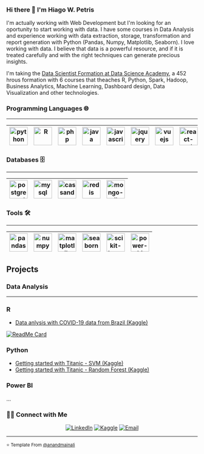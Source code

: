 ### Hi there 👋 I'm Hiago W. Petris

<!-- Source: https://github.com/kautukkundan/Awesome-Profile-README-templates/blob/master/code-styled/anandmainali.md -->
<!-- How create awesome templates: https://github.com/matiassingers/awesome-readme -->
<!--
**HiagoW/HiagoW** is a ✨ _special_ ✨ repository because its `README.md` (this file) appears on your GitHub profile.

Here are some ideas to get you started:

- 🔭 I’m currently working on ...
- 🌱 I’m currently learning ...
- 👯 I’m looking to collaborate on ...
- 🤔 I’m looking for help with ...
- 💬 Ask me about ...
- 📫 How to reach me: ...
- 😄 Pronouns: ...
- ⚡ Fun fact: ...
-->

<div>
<p>
  I'm actually working with Web Development but I'm looking for an oportunity to start working with data. I have some courses in Data Analysis and experience working with data extraction, storage, transformation and report generation with Python (Pandas, Numpy, Matplotlib, Seaborn). I love working with data. I believe that data is a powerful resource, and if it is treated carefully and with the right techniques can generate precious insights.
  
  I'm taking the <a href="https://www.datascienceacademy.com.br/bundle/formacao-cientista-de-dados" target="_blank">Data Scientist Formation at Data Science Academy</a>, a 452 hrous formation with 6 courses that theaches R, Python, Spark, Hadoop, Business Analytics, Machine Learning, Dashboard design, Data Visualization and other technologies.
</p>
</div>

### Programming Languages 🌐
<hr>

| [<img src="https://cdn4.iconfinder.com/data/icons/logos-and-brands/512/267_Python_logo-256.png" alt="python" title="Python" width="48">](#) | [<img src="https://cdn4.iconfinder.com/data/icons/logos-and-brands/512/285_R_Project_logo-128.png" alt="R" title="R" width="48">](#) | [<img src="https://cdn3.iconfinder.com/data/icons/popular-services-brands/512/php-256.png" alt="php"  title="PHP" width="48">](#) | [<img src="https://cdn2.iconfinder.com/data/icons/designer-skills/128/code-programming-java-software-develop-command-language-256.png" alt="java" title="Java" width="48">](#) | [<img src="https://cdn2.iconfinder.com/data/icons/designer-skills/128/code-programming-javascript-software-develop-command-language-256.png" alt="javascript" title="Javascript"  width="48">](#) | [<img src="https://cdn2.iconfinder.com/data/icons/designer-skills/128/code-programming-javascript-jquery-develop-framework-language-256.png" alt="jquery" title="JQuery" width="48">](#) | [<img src="https://cdn4.iconfinder.com/data/icons/logos-and-brands/512/367_Vuejs_logo-256.png" alt="vuejs" title='VueJS' width="48">](#) | [<img src="https://cdn0.iconfinder.com/data/icons/logos-brands-in-colors/128/react_color-256.png" alt="react-native" title="React Native" width="48">](#)
|---|---|---|---|---|---|---|---|

### Databases 🗄
<hr>

| [<img src="https://img2.gratispng.com/20180806/zfw/kisspng-postgresql-clip-art-database-logo-web-design-strategy-relik-5b67d8468fcf82.2394477615335322305891.jpg" alt="postgre-sql" title="Postgre SQL" width="48">](#) | [<img src="https://download.logo.wine/logo/MySQL/MySQL-Logo.wine.png" alt="mysql" title="MySQL" width="48">](#) | [<img src="https://cdn.iconscout.com/icon/free/png-512/cassandra-282570.png" alt="cassandra" title="Cassandra" width="48">](#) | [<img src="https://cdn.iconscout.com/icon/free/png-512/redis-3-1175053.png" alt="redis" title="Redis" width="48">](#) | [<img src="https://encrypted-tbn0.gstatic.com/images?q=tbn:ANd9GcTsAx_le06qg4JwdJjYrT9J0Q-y_crqFVaWWw&usqp=CAU" alt="mongo-db" title="Mongo DB" width="48">](#)
|---|---|---|---|---|
 
### Tools 🛠️
<hr>

[<img src="https://geo-python.github.io/site/2019/_images/pandas_logo.png" alt="pandas" title="Pandas" width="48">](#) | [<img src="https://upload.wikimedia.org/wikipedia/commons/thumb/3/31/NumPy_logo_2020.svg/1280px-NumPy_logo_2020.svg.png" alt="numpy" title="NumPy" width="48">](#) | [<img src="https://image.pngaaa.com/242/4152242-middle.png" alt="matplotlib" title="MatplotLib" width="48">](#) | [<img src="https://seaborn.pydata.org/_static/logo-wide-lightbg.svg" alt="seaborn" title="Seaborn" width="48">](#) | [<img src="https://upload.wikimedia.org/wikipedia/commons/thumb/0/05/Scikit_learn_logo_small.svg/1200px-Scikit_learn_logo_small.svg.png" alt="scikit-learn" title="Scikit Learn" width="48">](#) | [<img src="https://img.icons8.com/color/452/power-bi.png" alt="power-bi" title="Power BI" width="48">](#)
|---|---|---|---|---|---|

## Projects

### Data Analysis
<hr/>

### R

* <a href="https://www.kaggle.com/hiagow/data-anlysis-with-covid-19-data-from-brazil-5-21"> Data anlysis with COVID-19 data from Brazil (Kaggle) </a>

[![ReadMe Card](https://github-readme-stats.vercel.app/api/pin/?username=HiagoW&repo=TalkingData-FraudDetection&show_owner=true)](https://github.com/HiagoW/TalkingData-FraudDetection)

### Python

* <a href="https://www.kaggle.com/hiagow/getting-started-with-titanic-svm">Getting started with Titanic - SVM (Kaggle)</a>
* <a href="https://www.kaggle.com/hiagow/getting-started-with-titanic-randomforest">Getting started with Titanic - Random Forest (Kaggle)</a>

### Power BI

...


<h3> 🤝🏻 Connect with Me </h3>

<p align="center">
<a href="https://www.linkedin.com/in/hiago.petris/" target="_blank"><img alt="LinkedIn" src="https://img.shields.io/badge/LinkedIn-@hiago.petris-blue?style=flat&logo=linkedin"></a>
 <a href="https://www.kaggle.com/hiagow/"><img alt="Kaggle" src="https://img.shields.io/badge/Kaggle-@hiagow-blue?style=flat&logo=kaggle"></a>
<a href="mailto:hiago.petris@gmail.com"><img alt="Email" src="https://img.shields.io/badge/Email-hiago.petris@gmail.com-blue?style=flat&logo=gmail"></a>
</p>

<hr>

<small>⭐️ Template From [@anandmainali](https://github.com/anandmainali)</small>
